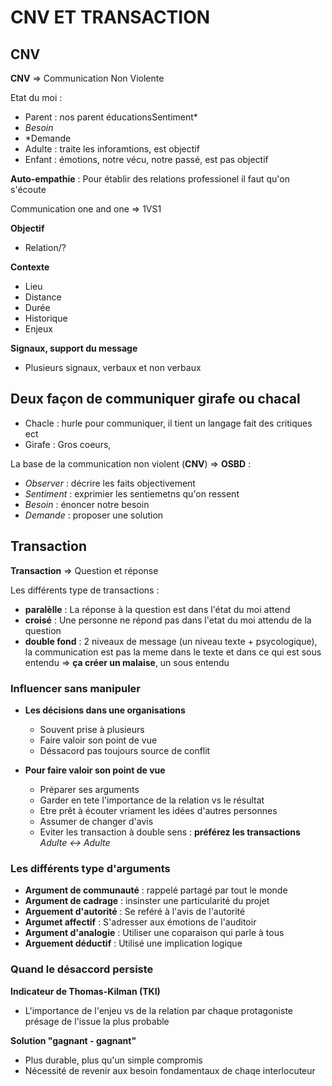 # CNV ET TRANSACTION

## CNV

**CNV** => Communication Non Violente


Etat du moi : 
- Parent : nos parent éducationsSentiment*
- *Besoin*
- *Demande
- Adulte : traite les inforamtions, est objectif
- Enfant : émotions, notre vécu, notre passé, est pas objectif

**Auto-empathie** : Pour établir des relations professionel il faut qu'on s'écoute


Communication one and one => 1VS1


**Objectif**
- Relation/?
  
**Contexte**
- Lieu
- Distance
- Durée
- Historique
- Enjeux

**Signaux, support du message**
- Plusieurs signaux, verbaux et non verbaux



## Deux façon de communiquer girafe ou chacal 

- Chacle : hurle pour communiquer, il tient un langage fait des critiques ect
- Girafe : Gros coeurs,


La base de la communication non violent (**CNV**) => **OSBD** :
- *Observer* : décrire les faits objectivement  
- *Sentiment* : exprimier les sentiemetns qu'on ressent
- *Besoin* : énoncer notre besoin
- *Demande* : proposer une solution


## Transaction

**Transaction** => Question et réponse

Les différents type de transactions :
- **paralèlle** : La réponse à la question est dans l'état du moi attend
- **croisé** : Une personne ne répond pas dans l'etat du moi attendu de la question
- **double fond** : 2 niveaux de message (un niveau texte + psycologique), la communication est pas la meme dans le texte et dans ce qui est sous entendu => **ça créer un malaise**, un sous entendu


### Influencer sans manipuler

- **Les décisions dans une organisations**
	- Souvent prise à plusieurs
	- Faire valoir son point de vue
	- Déssacord pas toujours source de conflit

- **Pour faire valoir son point de vue**
	- Préparer ses arguments
	- Garder en tete l'importance de la relation vs le résultat
	- Etre prêt à écouter vriament les idées d'autres personnes
	- Assumer de changer d'avis
	- Eviter les transaction à double sens : **préférez les transactions** *Adulte <-> Adulte*

### Les différents type d'arguments

- **Argument de communauté** : rappelé partagé par tout le monde
- **Argument de cadrage** : insinster une particularité du projet
- **Arguement d'autorité** : Se reféré à l'avis de l'autorité
- **Argumet affectif** : S'adresser aux émotions de l'auditoir
- **Argument d'analogie** : Utiliser une coparaison qui parle à tous
- **Arguement déductif** : Utilisé une implication logique 


### Quand le désaccord persiste

**Indicateur de Thomas-Kilman (TKI)**
- L'importance de l'enjeu vs de la relation par chaque protagoniste présage de l'issue la plus probable

**Solution "gagnant - gagnant"**
- Plus durable, plus qu'un simple compromis
- Nécessité de revenir aux besoin fondamentaux de chaqe interlocuteur